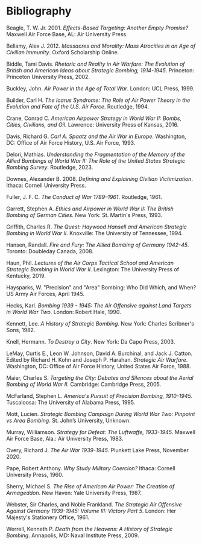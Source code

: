 # Bibliography

Beagle, T. W. Jr. 2001. *Effects-Based Targeting: Another Empty Promise?* Maxwell Air Force Base, AL: Air University Press.

Bellamy, Alex J. 2012. *Massacres and Morality: Mass Atrocities in an Age of Civilian Immunity*. Oxford Scholarship Online.

Biddle, Tami Davis. *Rhetoric and Reality in Air Warfare: The Evolution of British and American Ideas about Strategic Bombing, 1914-1945*. Princeton: Princeton University Press, 2002.

Buckley, John. *Air Power in the Age of Total War*. London: UCL Press, 1999.

Builder, Carl H. *The Icarus Syndrome: The Role of Air Power Theory in the Evolution and Fate of the U.S. Air Force*. Routledge, 1994.

Crane, Conrad C. *American Airpower Strategy in World War II: Bombs, Cities, Civilians, and Oil*. Lawrence: University Press of Kansas, 2016.

Davis, Richard G. *Carl A. Spaatz and the Air War in Europe*. Washington, DC: Office of Air Force History, U.S. Air Force, 1993.

Delori, Mathias. *Understanding the Fragmentation of the Memory of the Allied Bombings of World War II: The Role of the United States Strategic Bombing Survey*. Routledge, 2023.

Downes, Alexander B. 2008. *Defining and Explaining Civilian Victimization*. Ithaca: Cornell University Press.

Fuller, J. F. C. *The Conduct of War 1789–1961*. Routledge, 1961.

Garrett, Stephen A. *Ethics and Airpower in World War II: The British Bombing of German Cities*. New York: St. Martin's Press, 1993.

Griffith, Charles R. *The Quest: Haywood Hansell and American Strategic Bombing in World War II*. Knoxville: The University of Tennessee, 1994.

Hansen, Randall. *Fire and Fury: The Allied Bombing of Germany 1942-45*. Toronto: Doubleday Canada, 2008.

Haun, Phil. *Lectures of the Air Corps Tactical School and American Strategic Bombing in World War II*. Lexington: The University Press of Kentucky, 2019.

Haysparks, W. "Precision" and "Area" Bombing: Who Did Which, and When? US Army Air Forces, April 1945.

Hecks, Karl. *Bombing 1939 - 1945: The Air Offensive against Land Targets in World War Two*. London: Robert Hale, 1990.

Kennett, Lee. *A History of Strategic Bombing*. New York: Charles Scribner's Sons, 1982.

Knell, Hermann. *To Destroy a City*. New York: Da Capo Press, 2003.

LeMay, Curtis E., Leon W. Johnson, David A. Burchinal, and Jack J. Catton. Edited by Richard H. Kohn and Joseph P. Harahan. *Strategic Air Warfare*. Washington, DC: Office of Air Force History, United States Air Force, 1988.

Maier, Charles S. *Targeting the City: Debates and Silences about the Aerial Bombing of World War II*. Cambridge: Cambridge Press, 2005.

McFarland, Stephen L. *America's Pursuit of Precision Bombing, 1910-1945*. Tuscaloosa: The University of Alabama Press, 1995.

Mott, Lucien. *Strategic Bombing Campaign During World War Two: Pinpoint vs Area Bombing*. St. John’s University, Unknown.

Murray, Williamson. *Strategy for Defeat: The Luftwaffe, 1933-1945*. Maxwell Air Force Base, Ala.: Air University Press, 1983.

Overy, Richard J. *The Air War 1939-1945*. Plunkett Lake Press, November 2020.

Pape, Robert Anthony. *Why Study Military Coercion?* Ithaca: Cornell University Press, 1960.

Sherry, Michael S. *The Rise of American Air Power: The Creation of Armageddon*. New Haven: Yale University Press, 1987.

Webster, Sir Charles, and Noble Frankland. *The Strategic Air Offensive Against Germany 1939-1945: Volume III: Victory Part 5*. London: Her Majesty's Stationery Office, 1961.

Werrell, Kenneth P. *Death from the Heavens: A History of Strategic Bombing*. Annapolis, MD: Naval Institute Press, 2009.

